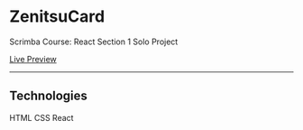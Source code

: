 # ZenitsuCard
Scrimba Course: React Section 1 Solo Project

[Live Preview](https://daedae0621.github.io/ZenitsuCard/)

---
## Technologies
HTML
CSS
React
